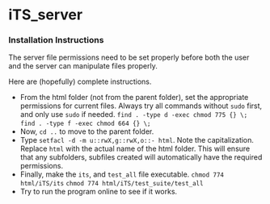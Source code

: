 # iTS_server

### Installation Instructions

The server file permissions need to be set properly before both the user and the
server can manipulate files properly.

Here are (hopefully) complete instructions.

- From the html folder (not from the parent folder), set the appropriate permissions
for current files. Always try all commands without `sudo` first, and only use `sudo` if needed.
`find . -type d -exec chmod 775 {} \;`
`find . -type f -exec chmod 664 {} \;`
- Now, `cd ..` to move to the parent folder.
- Type `setfacl -d -m u::rwX,g::rwX,o::- html`. Note the capitalization. Replace `html` with
the actual name of the html folder. This will ensure that any subfolders, subfiles created will
automatically have the required permissions.
- Finally, make the `its`, and `test_all` file executable.
`chmod 774 html/iTS/its`
`chmod 774 html/iTS/test_suite/test_all`
- Try to run the program online to see if it works.
